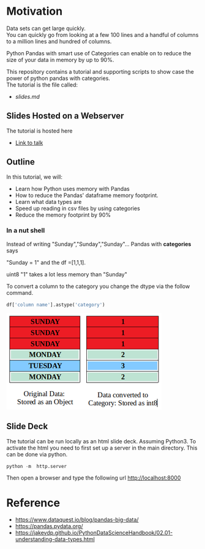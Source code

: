

# Motivation
Data sets can get large quickly.  
You can quickly go from looking at a few 100 lines and a handful of columns to a million lines and hundred of columns.  

Python Pandas with smart use of Categories can enable on to reduce the size of your data in memory by up to 90%.

This repository contains a tutorial and supporting scripts to show case the power of python pandas with categories.  
The tutorial is the file called:
* *slides.md*

## Slides Hosted on a Webserver

The tutorial is hosted here

* [Link to talk](https://didactexgit.github.io/Talk-ProcessingLargeDatawithPandas/)


## Outline
In this tutorial, we will:
* Learn how Python uses memory with Pandas
* How to reduce the Pandas' dataframe memory footprint.
* Learn what data types are
* Speed up reading in csv files by using categories
* Reduce the memory footprint by 90%


### In a nut shell

Instead of writing "Sunday","Sunday","Sunday"... Pandas with **categories** says

"Sunday = 1" and the df =[1,1,1].

uint8 "1" takes a lot less memory than "Sunday"

To convert a column to the category you change the  dtype via the follow command.

```Python
df['column name'].astype('category')
```

![SundaySunday df](./images/SundaySunday.png)

## Slide Deck
The tutorial can be run locally as an html slide deck.
Assuming Python3. To activate the html you need to first set up a server in the main directory.  This can be done via python.

```python
python -m  http.server
```

Then open a browser and type the following url
[http://localhost:8000](http://localhost:8000)

# Reference
* https://www.dataquest.io/blog/pandas-big-data/
* https://pandas.pydata.org/
* https://jakevdp.github.io/PythonDataScienceHandbook/02.01-understanding-data-types.html
